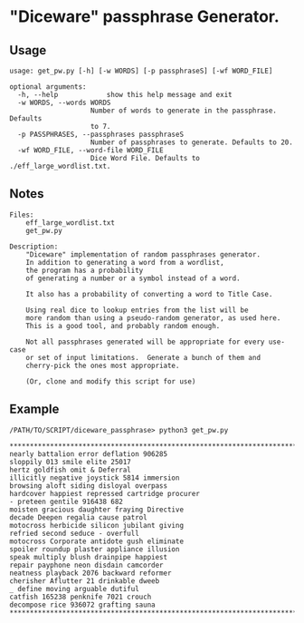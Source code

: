 # "Diceware" passphrase Generator. 

## Usage
    usage: get_pw.py [-h] [-w WORDS] [-p passphraseS] [-wf WORD_FILE]

    optional arguments:
      -h, --help            show this help message and exit
      -w WORDS, --words WORDS
                        Number of words to generate in the passphrase. Defaults
                        to 7.
      -p PASSPHRASES, --passphrases passphraseS
                        Number of passphrases to generate. Defaults to 20.
      -wf WORD_FILE, --word-file WORD_FILE
                        Dice Word File. Defaults to ./eff_large_wordlist.txt.


## Notes
    Files:
        eff_large_wordlist.txt
        get_pw.py

    Description:
        "Diceware" implementation of random passphrases generator.
        In addition to generating a word from a wordlist,
        the program has a probability
        of generating a number or a symbol instead of a word.

        It also has a probability of converting a word to Title Case.
        
        Using real dice to lookup entries from the list will be 
        more random than using a pseudo-random generator, as used here. 
        This is a good tool, and probably random enough. 
        
        Not all passphrases generated will be appropriate for every use-case
        or set of input limitations.  Generate a bunch of them and 
        cherry-pick the ones most appropriate. 
        
        (Or, clone and modify this script for use)

## Example
    /PATH/TO/SCRIPT/diceware_passphrase> python3 get_pw.py
    
    ********************************************************************************
    nearly battalion error deflation 906285
    sloppily 013 smile elite 25017
    hertz goldfish omit & Deferral
    illicitly negative joystick 5814 immersion
    browsing aloft siding disloyal overpass
    hardcover happiest repressed cartridge procurer
    - preteen gentile 916438 682
    moisten gracious daughter fraying Directive
    decade Deepen regalia cause patrol
    motocross herbicide silicon jubilant giving
    refried second seduce - overfull
    motocross Corporate antidote gush eliminate
    spoiler roundup plaster appliance illusion
    speak multiply blush drainpipe happiest
    repair payphone neon disdain camcorder
    neatness playback 2076 backward reformer
    cherisher Aflutter 21 drinkable dweeb
    _ define moving arguable dutiful
    catfish 165238 penknife 7021 crouch
    decompose rice 936072 grafting sauna
    ********************************************************************************
